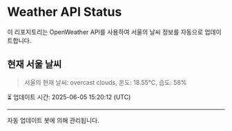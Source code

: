 
# Weather API Status

이 리포지토리는 OpenWeather API를 사용하여 서울의 날씨 정보를 자동으로 업데이트합니다.

## 현재 서울 날씨
> 서울의 현재 날씨: overcast clouds, 온도: 18.55°C, 습도: 58%

⏳ 업데이트 시간: 2025-06-05 15:20:12 (UTC)

---
자동 업데이트 봇에 의해 관리됩니다.

